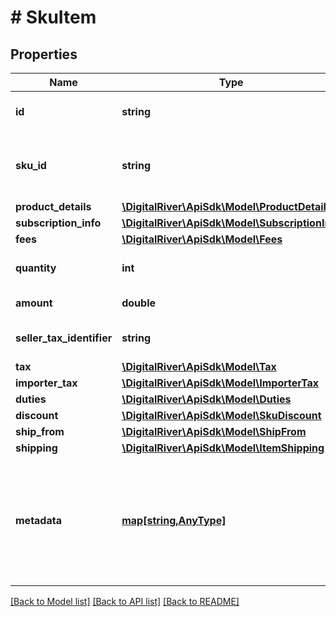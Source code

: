 # # SkuItem

## Properties

Name | Type | Description | Notes
------------ | ------------- | ------------- | -------------
**id** | **string** | The identifier of the item. | [optional] 
**sku_id** | **string** | The identifier of the [stock keeping unit (SKU)](https://docs.digitalriver.com/digital-river-api/checkouts-and-orders/skus). | [optional] 
**product_details** | [**\DigitalRiver\ApiSdk\Model\ProductDetails**](ProductDetails.md) |  | [optional] 
**subscription_info** | [**\DigitalRiver\ApiSdk\Model\SubscriptionInfo**](SubscriptionInfo.md) |  | [optional] 
**fees** | [**\DigitalRiver\ApiSdk\Model\Fees**](Fees.md) |  | [optional] 
**quantity** | **int** | The number of items. | [optional] 
**amount** | **double** | The cost of the items. | [optional] 
**seller_tax_identifier** | **string** | The tax identifier of the seller. | [optional] 
**tax** | [**\DigitalRiver\ApiSdk\Model\Tax**](Tax.md) |  | [optional] 
**importer_tax** | [**\DigitalRiver\ApiSdk\Model\ImporterTax**](ImporterTax.md) |  | [optional] 
**duties** | [**\DigitalRiver\ApiSdk\Model\Duties**](Duties.md) |  | [optional] 
**discount** | [**\DigitalRiver\ApiSdk\Model\SkuDiscount**](SkuDiscount.md) |  | [optional] 
**ship_from** | [**\DigitalRiver\ApiSdk\Model\ShipFrom**](ShipFrom.md) |  | [optional] 
**shipping** | [**\DigitalRiver\ApiSdk\Model\ItemShipping**](ItemShipping.md) |  | [optional] 
**metadata** | [**map[string,AnyType]**](AnyType.md) | Key-value pairs used to store additional data. Value can be string, boolean or integer types. | [optional] 

[[Back to Model list]](../../README.md#documentation-for-models) [[Back to API list]](../../README.md#documentation-for-api-endpoints) [[Back to README]](../../README.md)


